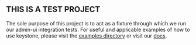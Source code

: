 ## THIS IS A TEST PROJECT

The sole purpose of this project is to act as a fixture through which we run our admin-ui integration tests.
For useful and applicable examples of how to use keystone, please visit the [examples directory](https://github.com/keystonejs/keystone/tree/master/examples/) or visit our [docs](https://next.keystonejs.com).
